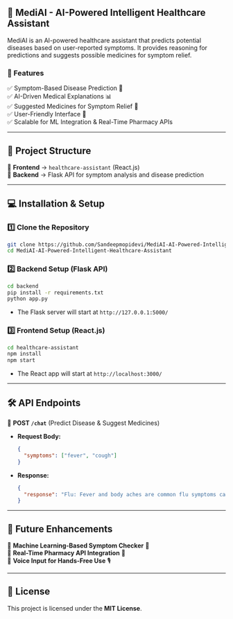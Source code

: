 ## **📌 MediAI - AI-Powered Intelligent Healthcare Assistant**  
MediAI is an AI-powered healthcare assistant that predicts potential diseases based on user-reported symptoms. It provides reasoning for predictions and suggests possible medicines for symptom relief.  

### **🚀 Features**  
✅ Symptom-Based Disease Prediction 🏥  
✅ AI-Driven Medical Explanations 📊  
✅ Suggested Medicines for Symptom Relief 💊  
✅ User-Friendly Interface 💬  
✅ Scalable for ML Integration & Real-Time Pharmacy APIs  

---

## **📁 Project Structure**  

📂 **Frontend** → `healthcare-assistant` (React.js)  
📂 **Backend** → Flask API for symptom analysis and disease prediction  

---

## **💻 Installation & Setup**  

### **1️⃣ Clone the Repository**  
```bash
git clone https://github.com/Sandeepmopidevi/MediAI-AI-Powered-Intelligent-Healthcare-Assistant.git
cd MediAI-AI-Powered-Intelligent-Healthcare-Assistant
```

### **2️⃣ Backend Setup (Flask API)**  
```bash
cd backend
pip install -r requirements.txt
python app.py
```
- The Flask server will start at `http://127.0.0.1:5000/`

### **3️⃣ Frontend Setup (React.js)**  
```bash
cd healthcare-assistant
npm install
npm start
```
- The React app will start at `http://localhost:3000/`

---

## **🛠 API Endpoints**  

📌 **POST `/chat`** (Predict Disease & Suggest Medicines)  
- **Request Body:**  
  ```json
  {
    "symptoms": ["fever", "cough"]
  }
  ```
- **Response:**  
  ```json
  {
    "response": "Flu: Fever and body aches are common flu symptoms caused by a viral infection. Suggested Medicines: Paracetamol, Ibuprofen"
  }
  ```

---

## **📌 Future Enhancements**  
🔹 **Machine Learning-Based Symptom Checker** 🤖  
🔹 **Real-Time Pharmacy API Integration** 💊  
🔹 **Voice Input for Hands-Free Use** 🎙  

---

## **📝 License**  
This project is licensed under the **MIT License**.
